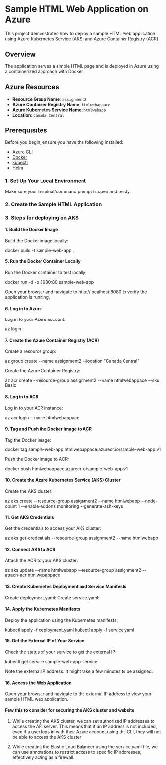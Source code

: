 # Sample HTML Web Application on Azure

This project demonstrates how to deploy a sample HTML web application using Azure Kubernetes Service (AKS) and Azure Container Registry (ACR).

## Overview

The application serves a simple HTML page and is deployed in Azure using a containerized approach with Docker.

## Azure Resources

- **Resource Group Name**: `assignment2`
- **Azure Container Registry Name**: `htmlwebappace`
- **Azure Kubernetes Service Name**: `htmlwebapp`
- **Location**: `Canada Central`

## Prerequisites

Before you begin, ensure you have the following installed:

- [Azure CLI](https://learn.microsoft.com/en-us/cli/azure/install-azure-cli)
- [Docker](https://www.docker.com/products/docker-desktop/)
- [kubectl](https://kubernetes.io/docs/tasks/tools/install-kubectl/)
- [Helm](https://helm.sh/docs/intro/install/)



### 1. Set Up Your Local Environment

Make sure your terminal/command prompt is open and ready.

### 2. Create the Sample HTML Application

### 3. Steps for deploying on AKS


####  1. Build the Docker Image
Build the Docker image locally:

docker build -t sample-web-app .

####  5. Run the Docker Container Locally
Run the Docker container to test locally:

docker run -d -p 8080:80 sample-web-app

Open your browser and navigate to http://localhost:8080 to verify the application is running.

#### 6. Log in to Azure
Log in to your Azure account:

az login

#### 7. Create the Azure Container Registry (ACR)
Create a resource group:

az group create --name assignment2 --location "Canada Central"

Create the Azure Container Registry:


az acr create --resource-group assignment2 --name htmlwebappace --sku Basic

#### 8. Log in to ACR
Log in to your ACR instance:

az acr login --name htmlwebappace


#### 9. Tag and Push the Docker Image to ACR

Tag the Docker image:

docker tag sample-web-app htmlwebappace.azurecr.io/sample-web-app:v1

Push the Docker image to ACR:

docker push htmlwebappace.azurecr.io/sample-web-app:v1

#### 10. Create the Azure Kubernetes Service (AKS) Cluster
Create the AKS cluster:

az aks create --resource-group assignment2 --name htmlwebapp --node-count 1 --enable-addons monitoring --generate-ssh-keys

#### 11. Get AKS Credentials
Get the credentials to access your AKS cluster:

az aks get-credentials --resource-group assignment2 --name htmlwebapp

#### 12. Connect AKS to ACR
Attach the ACR to your AKS cluster:


az aks update --name htmlwebapp --resource-group assignment2 --attach-acr htmlwebappace

#### 13. Create Kubernetes Deployment and Service Manifests
Create deployment.yaml:
Create service.yaml:

#### 14. Apply the Kubernetes Manifests
Deploy the application using the Kubernetes manifests:

kubectl apply -f deployment.yaml
kubectl apply -f service.yaml


#### 15. Get the External IP of Your Service
Check the status of your service to get the external IP:

kubectl get service sample-web-app-service

Note the external IP address. It might take a few minutes to be assigned.

#### 16. Access the Web Application
Open your browser and navigate to the external IP address to view your sample HTML web application.

#### Few this to consider for securing the AKS cluster and website

1. While creating the AKS cluster, we can set authorized IP addresses to access the API server. This means that if an IP address is not included, even if a user logs in with their Azure account using the CLI, they will not be able to access the AKS cluster

2. While creating the Elastic Load Balancer using the service.yaml file, we can use annotations to restrict access to specific IP addresses, effectively acting as a firewall.